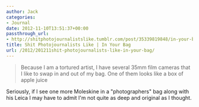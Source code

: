 ```yaml
---
author: Jack
categories:
- Journal
date: 2012-11-10T13:51:37+00:00
passthrough_url:
- http://shitphotojournalistslike.tumblr.com/post/35339819848/in-your-bag
title: Shit Photojournalists Like | In Your Bag
url: /2012/201211shit-photojournalists-like-in-your-bag/
---
```


> Because I am a tortured artist, I have several 35mm film cameras that I like to swap in and out of my bag. One of them looks like a box of apple juice

Seriously, if I see one more Moleskine in a "photographers" bag along with his Leica I may have to admit I'm not quite as deep and original as I thought.